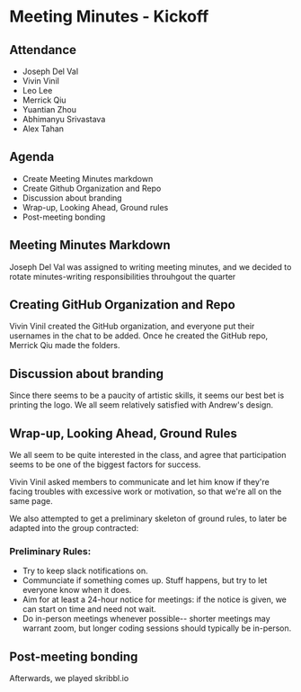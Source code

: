 # Meeting Minutes - Kickoff

## Attendance

* Joseph Del Val
* Vivin Vinil
* Leo Lee
* Merrick Qiu
* Yuantian Zhou
* Abhimanyu Srivastava
* Alex Tahan

## Agenda

* Create Meeting Minutes markdown
* Create Github Organization and Repo
* Discussion about branding
* Wrap-up, Looking Ahead, Ground rules
* Post-meeting bonding

## Meeting Minutes Markdown

Joseph Del Val was assigned to writing meeting minutes, and we decided to rotate minutes-writing responsibilities throuhgout the quarter

## Creating GitHub Organization and Repo

Vivin Vinil created the GitHub organization, and everyone put their usernames in the chat to be added. Once he created the GitHub repo, Merrick Qiu made the folders.

## Discussion about branding

Since there seems to be a paucity of artistic skills, it seems our best bet is printing the logo. We all seem relatively satisfied with Andrew's design.

## Wrap-up, Looking Ahead, Ground Rules

We all seem to be quite interested in the class, and agree that participation seems to be one of the biggest factors for success.

Vivin Vinil asked members to communicate and let him know if they're facing troubles with excessive work or motivation, so that we're all on the same page.

We also attempted to get a preliminary skeleton of ground rules, to later be adapted into the group contracted:

### Preliminary Rules:
* Try to keep slack notifications on.
* Communciate if something comes up. Stuff happens, but try to let everyone know when it does.
* Aim for at least a 24-hour notice for meetings: if the notice is given, we can start on time and need not wait.
* Do in-person meetings whenever possible-- shorter meetings may warrant zoom, but longer coding sessions should typically be in-person.

## Post-meeting bonding

Afterwards, we played skribbl.io
